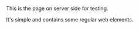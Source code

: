 
This is the page on server side for testing. 

It's simple and contains some regular web elements.


